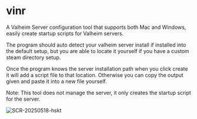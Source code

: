 # vinr
A Valheim Server configuration tool that supports both Mac and Windows, easily create startup scripts for Valheim servers.


The program should auto detect your valheim server install if installed into the default setup, but you are able to locate it yourself if you have a custom steam directory setup. 

Once the program knows the server installation path when you click create it will add a script file to that location. Otherwise you can copy the output given and paste it into a new file yourself.


Note: This tool does not manage the server, it only creates the startup script for the server.



![SCR-20250518-hskt](https://github.com/user-attachments/assets/8800c86b-529a-4991-be45-014e4a683eca)
